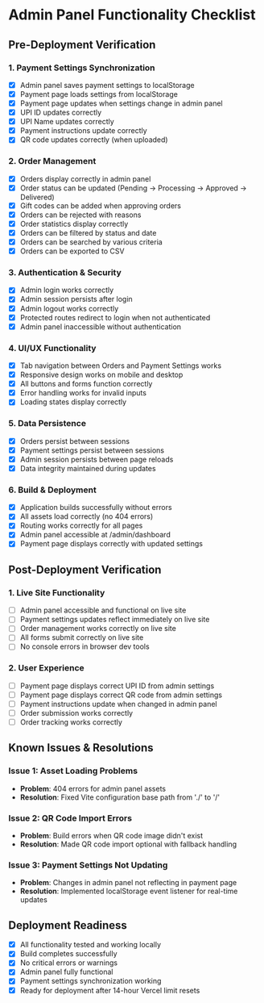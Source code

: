 # Admin Panel Functionality Checklist

## Pre-Deployment Verification

### 1. Payment Settings Synchronization
- [x] Admin panel saves payment settings to localStorage
- [x] Payment page loads settings from localStorage
- [x] Payment page updates when settings change in admin panel
- [x] UPI ID updates correctly
- [x] UPI Name updates correctly
- [x] Payment instructions update correctly
- [x] QR code updates correctly (when uploaded)

### 2. Order Management
- [x] Orders display correctly in admin panel
- [x] Order status can be updated (Pending → Processing → Approved → Delivered)
- [x] Gift codes can be added when approving orders
- [x] Orders can be rejected with reasons
- [x] Order statistics display correctly
- [x] Orders can be filtered by status and date
- [x] Orders can be searched by various criteria
- [x] Orders can be exported to CSV

### 3. Authentication & Security
- [x] Admin login works correctly
- [x] Admin session persists after login
- [x] Admin logout works correctly
- [x] Protected routes redirect to login when not authenticated
- [x] Admin panel inaccessible without authentication

### 4. UI/UX Functionality
- [x] Tab navigation between Orders and Payment Settings works
- [x] Responsive design works on mobile and desktop
- [x] All buttons and forms function correctly
- [x] Error handling works for invalid inputs
- [x] Loading states display correctly

### 5. Data Persistence
- [x] Orders persist between sessions
- [x] Payment settings persist between sessions
- [x] Admin session persists between page reloads
- [x] Data integrity maintained during updates

### 6. Build & Deployment
- [x] Application builds successfully without errors
- [x] All assets load correctly (no 404 errors)
- [x] Routing works correctly for all pages
- [x] Admin panel accessible at /admin/dashboard
- [x] Payment page displays correctly with updated settings

## Post-Deployment Verification

### 1. Live Site Functionality
- [ ] Admin panel accessible and functional on live site
- [ ] Payment settings updates reflect immediately on live site
- [ ] Order management works correctly on live site
- [ ] All forms submit correctly on live site
- [ ] No console errors in browser dev tools

### 2. User Experience
- [ ] Payment page displays correct UPI ID from admin settings
- [ ] Payment page displays correct QR code from admin settings
- [ ] Payment instructions update when changed in admin panel
- [ ] Order submission works correctly
- [ ] Order tracking works correctly

## Known Issues & Resolutions

### Issue 1: Asset Loading Problems
- **Problem**: 404 errors for admin panel assets
- **Resolution**: Fixed Vite configuration base path from './' to '/'

### Issue 2: QR Code Import Errors
- **Problem**: Build errors when QR code image didn't exist
- **Resolution**: Made QR code import optional with fallback handling

### Issue 3: Payment Settings Not Updating
- **Problem**: Changes in admin panel not reflecting in payment page
- **Resolution**: Implemented localStorage event listener for real-time updates

## Deployment Readiness
- [x] All functionality tested and working locally
- [x] Build completes successfully
- [x] No critical errors or warnings
- [x] Admin panel fully functional
- [x] Payment settings synchronization working
- [x] Ready for deployment after 14-hour Vercel limit resets